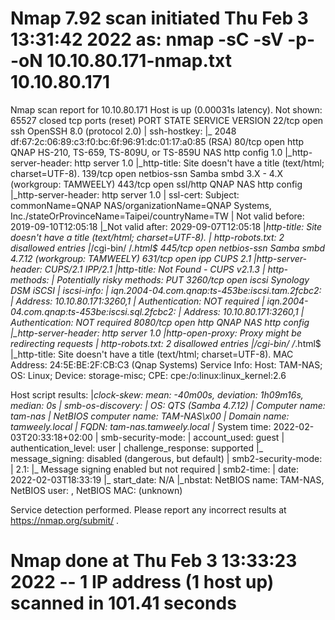 # Nmap 7.92 scan initiated Thu Feb  3 13:31:42 2022 as: nmap -sC -sV -p- -oN 10.10.80.171-nmap.txt 10.10.80.171
Nmap scan report for 10.10.80.171
Host is up (0.00031s latency).
Not shown: 65527 closed tcp ports (reset)
PORT     STATE SERVICE     VERSION
22/tcp   open  ssh         OpenSSH 8.0 (protocol 2.0)
| ssh-hostkey: 
|_  2048 df:67:2c:06:89:c3:f0:bc:6f:96:91:dc:01:17:a0:85 (RSA)
80/tcp   open  http        QNAP HS-210, TS-659, TS-809U, or TS-859U NAS http config 1.0
|_http-server-header: http server 1.0
|_http-title: Site doesn't have a title (text/html; charset=UTF-8).
139/tcp  open  netbios-ssn Samba smbd 3.X - 4.X (workgroup: TAMWEELY)
443/tcp  open  ssl/http    QNAP NAS http config
|_http-server-header: http server 1.0
| ssl-cert: Subject: commonName=QNAP NAS/organizationName=QNAP Systems, Inc./stateOrProvinceName=Taipei/countryName=TW
| Not valid before: 2019-09-10T12:05:18
|_Not valid after:  2029-09-07T12:05:18
|_http-title: Site doesn't have a title (text/html; charset=UTF-8).
| http-robots.txt: 2 disallowed entries 
|_/cgi-bin/ /*.html$
445/tcp  open  netbios-ssn Samba smbd 4.7.12 (workgroup: TAMWEELY)
631/tcp  open  ipp         CUPS 2.1
|_http-server-header: CUPS/2.1 IPP/2.1
|_http-title: Not Found - CUPS v2.1.3
| http-methods: 
|_  Potentially risky methods: PUT
3260/tcp open  iscsi       Synology DSM iSCSI
| iscsi-info: 
|   iqn.2004-04.com.qnap:ts-453be:iscsi.tam.2fcbc2: 
|     Address: 10.10.80.171:3260,1
|     Authentication: NOT required
|   iqn.2004-04.com.qnap:ts-453be:iscsi.sql.2fcbc2: 
|     Address: 10.10.80.171:3260,1
|_    Authentication: NOT required
8080/tcp open  http        QNAP NAS http config
|_http-server-header: http server 1.0
|_http-open-proxy: Proxy might be redirecting requests
| http-robots.txt: 2 disallowed entries 
|_/cgi-bin/ /*.html$
|_http-title: Site doesn't have a title (text/html; charset=UTF-8).
MAC Address: 24:5E:BE:2F:CB:C3 (Qnap Systems)
Service Info: Host: TAM-NAS; OS: Linux; Device: storage-misc; CPE: cpe:/o:linux:linux_kernel:2.6

Host script results:
|_clock-skew: mean: -40m00s, deviation: 1h09m16s, median: 0s
| smb-os-discovery: 
|   OS: QTS (Samba 4.7.12)
|   Computer name: tam-nas
|   NetBIOS computer name: TAM-NAS\x00
|   Domain name: tamweely.local
|   FQDN: tam-nas.tamweely.local
|_  System time: 2022-02-03T20:33:18+02:00
| smb-security-mode: 
|   account_used: guest
|   authentication_level: user
|   challenge_response: supported
|_  message_signing: disabled (dangerous, but default)
| smb2-security-mode: 
|   2.1: 
|_    Message signing enabled but not required
| smb2-time: 
|   date: 2022-02-03T18:33:19
|_  start_date: N/A
|_nbstat: NetBIOS name: TAM-NAS, NetBIOS user: <unknown>, NetBIOS MAC: <unknown> (unknown)

Service detection performed. Please report any incorrect results at https://nmap.org/submit/ .
# Nmap done at Thu Feb  3 13:33:23 2022 -- 1 IP address (1 host up) scanned in 101.41 seconds
